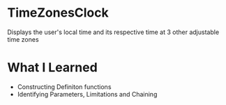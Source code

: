 # TimeZonesClock
Displays the user's local time and its respective time at 3 other adjustable time zones
# What I Learned
* Constructing Definiton functions
* Identifying Parameters, Limitations and Chaining
